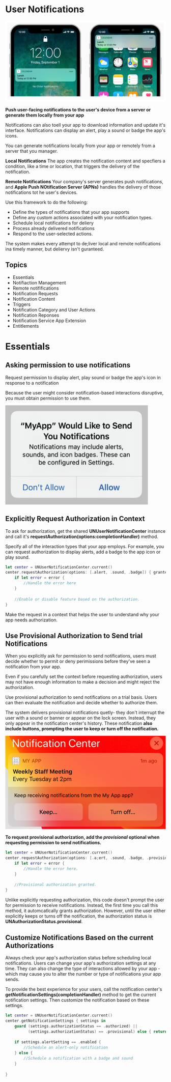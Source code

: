 #  User Notifications

![User Notifications Cover Image](58245c65-723d-4785-84e1-11d7534c6e11.png)

**Push user-facing notifications to the user's device from a server or generate them locally from your app**

Notifications can also toell your app to download information and update it's interface. 
Notifications can display an alert, play a sound or badge the app's icons.

You can generate notifications locally from your app or remotely from a server that you manager.

**Local Notifications**
The app creates the notification content and specfiers a condition, like a time or location, that triggers the delivery of the notification.

**Remote Notifications**
Your company's server generates push notifications, and **Apple Push NOtification Server (APNs)** handles the delivery of those notifications tot he user's devices.

Use this framework to do the following:

* Define the types of notifications that your app supports
* Define any custom actions associated with your notification types.
* Schedule local notifications for deliery
* Process already delivered notifications
* Respond to the user-selected actions.

The system makes every attempt to de;liver local and remote notifications ina timely manner, but deliervy isn't guranteed. 

## Topics

* Essentials
* Notifiaction Management
* Remote notififications
* Notification Requests
* Notification Content
* Triggers
* Notification Category and User Actions
* Notification Reponses
* Notification Service App Extension
* Entitlements

# Essentials
## Asking permission to use notifications

Request permission to display alert, play sound or badge the app's icon in response to a notification

Because the user might consider notification-based interactions disruptive, you must obtain permission to use them.

![User Notifications Cover Image](3559454_dark@2x.png)

## Explicitly Request Authorization in Context

To ask for authorization, get the shared **UNUserNotificationCenter** instance and call it's **requestAuthorization(options:completionHandler)** method.

Specify all of the interaction types that your app employs. For example, you can request authorization to display alerts, add a badge to the app icon or play sound.

```swift
let center = UNUserNotificationCenter.current()
center.requestAuthorization(options: [.alert, .sound, .badge]) { granted, error in
    if let error = error {
        //Handle the error here
    }
    
    //Enable or disable feature based on the authorization.
}
```

Make the request in a context that helps the user to understand why your app needs authorization. 

## Use Provisional Authorization to Send trial Notifications

When you explicitly ask for permission to send notifications, users must decide whether to permit or deny perimissions before they've seen a notification from your app.

Even if you carefully set the context before requesting authorization, users may not have enough information to make a decision and might reject the authorization.

Use provisional authorization to send notifications on a trial basis. Users can then evaluate the notification and decide whether to authorize them.

The system delivers provisional notifications quetly- they don't interrupt the user with a sound or banner or appear on the lock screen. Instead, they only appear in the notification center's history.
These notification **also include buttons, prompting the user to keep or turn off the notification.**

![User Notifications Cover Image](3544497_dark@2x.png)

**To request provisional authorization, add the *provisional* optional when requesting permission to send notifications.**

```swift
let center = UNUserNotificationCenter.current()
center.requestAuthorization(options: [.a;ert, .sound, .badge, .provisional]) { granted, error in
    if let error = error {
        //Handle the error here.
    }
    
    //Provisional authorization granted.
}
``` 

Unlike explicitly requesting authorization, this code doesn't prompt the user for permission to receive notifications. Instead, the first time you call this method, it automcatlcally grants authorization. However, until the user either explicitly keeps or turns off the notification, the authorization status is **UNAuthorizationStatus.provisional**. 

## Customize Notifications Based on the current Authorizations

Always check your app's authorization status before scheduling local notifications. 
Users can change your app's authorization settings at any time. They can also change the type of interactions allowed by your app - which may cause you to alter the number or type of notifications your app sends.

To provide the best experience for your users, call the notification center's **getNotificationSettings(completionHandler)** method to get the current notification settings. Then customize the notification based on these settings.

```swift
let center = UNUserNotificationCenter.current()
center.getNotificationSettings { settings in
    guard (settings.authorizationStatus == .authorized) ||
          (settings.authorizationStatus) == .provisional) else { return }
          
    if settings.alertSetting == .enabled {
        //Schedule an alert-only notification
    } else {
        //Schedule a notification with a badge and sound
    }

}
```

